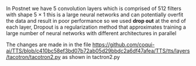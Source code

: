 In Postnet we have 5 convolution layers which is comprised of 512 filters with shape 5 × 1 this is a large neural networks and can potentially overfit the data and result in poor performance so we used **drop out** at the end of each layer, Dropout is a regularization method that approximates training a large number of neural networks with different architectures in parallel

The changes are made in in the file https://github.com/coqui-ai/TTS/blob/c410bc58ef3bd07b72ab05d29bbdc2a6df47afea/TTS/tts/layers/tacotron/tacotron2.py as shown in tactron2.py
